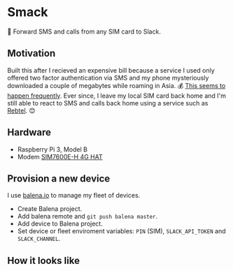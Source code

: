 # Smack

📲 Forward SMS and calls from any SIM card to Slack.


## Motivation

Built this after I recieved an expensive bill because a service I used only offered two factor authentication via SMS and my phone mysteriously downloaded a couple of megabytes while roaming in Asia. 💰 [This seems to happen frequently](https://www.watson.ch/digital/reisen/883000459-510-franken-handy-rechnung-wie-ich-in-die-roaming-falle-tappte). Ever since, I leave my local SIM card back home and I'm still able to react to SMS and calls back home using a service such as [Rebtel](https://www.rebtel.com/en/). 😊


## Hardware

- Raspberry Pi 3, Model B
- Modem [SIM7600E-H 4G HAT](https://www.waveshare.com/wiki/SIM7600E-H_4G_HAT)


## Provision a new device

I use [balena.io](https://www.balena.io) to manage my fleet of devices.

- Create Balena project.
- Add balena remote and `git push balena master`.
- Add device to Balena project.
- Set device or fleet enviroment variables: `PIN` (SIM), `SLACK_API_TOKEN` and `SLACK_CHANNEL`.


## How it looks like
